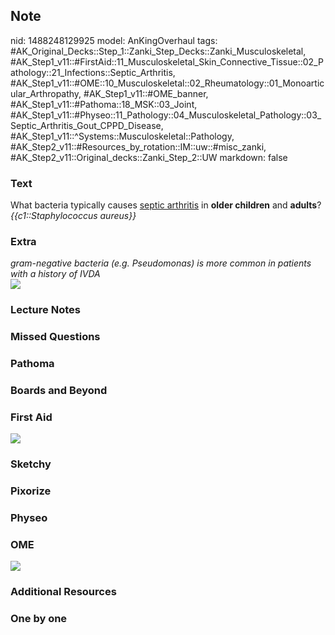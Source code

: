 ## Note
nid: 1488248129925
model: AnKingOverhaul
tags: #AK_Original_Decks::Step_1::Zanki_Step_Decks::Zanki_Musculoskeletal, #AK_Step1_v11::#FirstAid::11_Musculoskeletal_Skin_Connective_Tissue::02_Pathology::21_Infections::Septic_Arthritis, #AK_Step1_v11::#OME::10_Musculoskeletal::02_Rheumatology::01_Monoarticular_Arthropathy, #AK_Step1_v11::#OME_banner, #AK_Step1_v11::#Pathoma::18_MSK::03_Joint, #AK_Step1_v11::#Physeo::11_Pathology::04_Musculoskeletal_Pathology::03_Septic_Arthritis_Gout_CPPD_Disease, #AK_Step1_v11::^Systems::Musculoskeletal::Pathology, #AK_Step2_v11::#Resources_by_rotation::IM::uw::#misc_zanki, #AK_Step2_v11::Original_decks::Zanki_Step_2::UW
markdown: false

### Text
<div>
  What bacteria typically causes <u>septic arthritis</u> in
  <b>older children</b> and <b>adults</b>?
</div>
<div>
  <i>{{c1::Staphylococcus aureus}}</i>
</div>

### Extra
<div>
  <i>gram-negative bacteria (e.g. Pseudomonas) is more common in
  patients with a history of IVDA</i>
</div><img src="paste-159244502434064.jpg">

### Lecture Notes


### Missed Questions


### Pathoma


### Boards and Beyond


### First Aid
<img src="tmpmDhGfE.png">

### Sketchy


### Pixorize


### Physeo


### OME
<div class="ome-widget">
  <a href="https://onlinemeded.org?ref=anki"><img src=
  "_OME_AnkiFlashcards_General_7.png"></a>
</div>

### Additional Resources


### One by one


